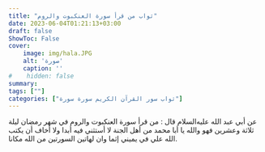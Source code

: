 ```yaml
---
title: "ثواب من قرأ سورة العنكبوت والروم"
date: 2023-06-04T01:21:13+03:00
draft: false
ShowToc: False
cover:
    image: img/hala.JPG
    alt: 'صورة'
    caption: ''
#    hidden: false
summary: 
tags: [""]
categories: ["ثواب سور القرآن الكريم سورة سورة"]
---
```

عن أبي عبد الله عليه‌السلام
قال : من قرأ سورة العنكبوت والروم في شهر رمضان ليلة ثلاثة وعشرين
فهو والله يا أبا محمد من أهل الجنة لا أستثني فيه أبدا ولا أخاف أن يكتب
الله علي في يميني إثما وان لهاتين السورتين من الله مكانا.

